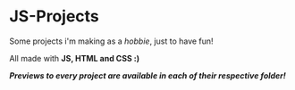 # JS-Projects

Some projects i'm making as a *hobbie*, just to have fun!

All made with **JS, HTML and CSS :)**

***Previews to every project are available in each of their respective folder!***
